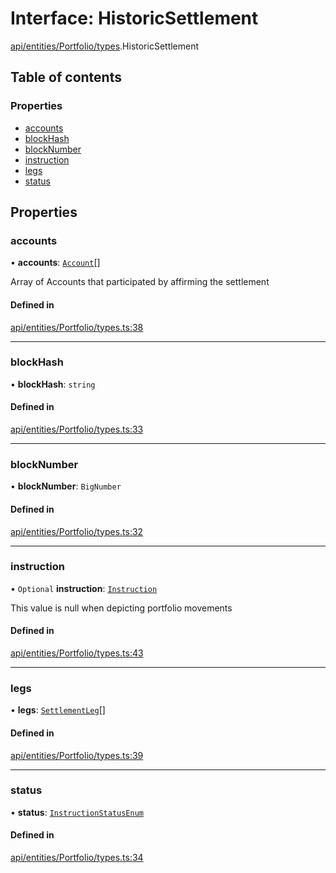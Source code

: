 # Interface: HistoricSettlement

[api/entities/Portfolio/types](../wiki/api.entities.Portfolio.types).HistoricSettlement

## Table of contents

### Properties

- [accounts](../wiki/api.entities.Portfolio.types.HistoricSettlement#accounts)
- [blockHash](../wiki/api.entities.Portfolio.types.HistoricSettlement#blockhash)
- [blockNumber](../wiki/api.entities.Portfolio.types.HistoricSettlement#blocknumber)
- [instruction](../wiki/api.entities.Portfolio.types.HistoricSettlement#instruction)
- [legs](../wiki/api.entities.Portfolio.types.HistoricSettlement#legs)
- [status](../wiki/api.entities.Portfolio.types.HistoricSettlement#status)

## Properties

### accounts

• **accounts**: [`Account`](../wiki/api.entities.Account.Account)[]

Array of Accounts that participated by affirming the settlement

#### Defined in

[api/entities/Portfolio/types.ts:38](https://github.com/PolymeshAssociation/polymesh-sdk/blob/f8a937f04/src/api/entities/Portfolio/types.ts#L38)

___

### blockHash

• **blockHash**: `string`

#### Defined in

[api/entities/Portfolio/types.ts:33](https://github.com/PolymeshAssociation/polymesh-sdk/blob/f8a937f04/src/api/entities/Portfolio/types.ts#L33)

___

### blockNumber

• **blockNumber**: `BigNumber`

#### Defined in

[api/entities/Portfolio/types.ts:32](https://github.com/PolymeshAssociation/polymesh-sdk/blob/f8a937f04/src/api/entities/Portfolio/types.ts#L32)

___

### instruction

• `Optional` **instruction**: [`Instruction`](../wiki/api.entities.Instruction.Instruction)

This value is null when depicting portfolio movements

#### Defined in

[api/entities/Portfolio/types.ts:43](https://github.com/PolymeshAssociation/polymesh-sdk/blob/f8a937f04/src/api/entities/Portfolio/types.ts#L43)

___

### legs

• **legs**: [`SettlementLeg`](../wiki/api.entities.Portfolio.types#settlementleg)[]

#### Defined in

[api/entities/Portfolio/types.ts:39](https://github.com/PolymeshAssociation/polymesh-sdk/blob/f8a937f04/src/api/entities/Portfolio/types.ts#L39)

___

### status

• **status**: [`InstructionStatusEnum`](../wiki/api.client.types.InstructionStatusEnum)

#### Defined in

[api/entities/Portfolio/types.ts:34](https://github.com/PolymeshAssociation/polymesh-sdk/blob/f8a937f04/src/api/entities/Portfolio/types.ts#L34)
